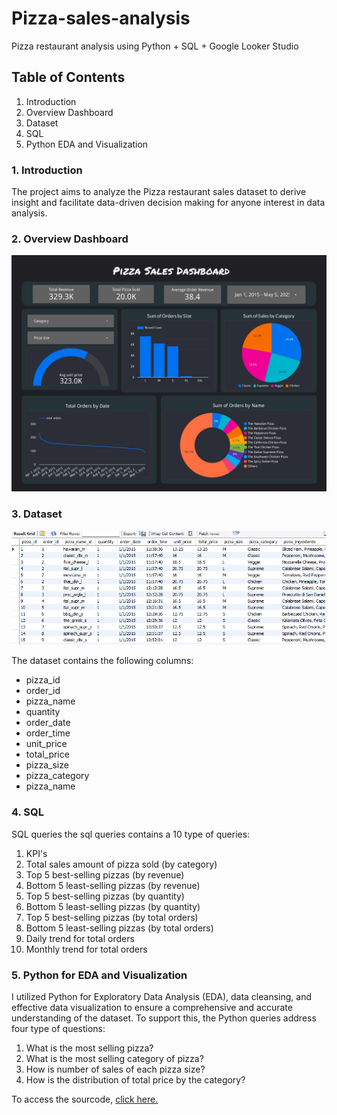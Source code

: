 # Pizza-sales-analysis
Pizza restaurant analysis using Python + SQL + Google Looker Studio

## Table of Contents
1. Introduction
2. Overview Dashboard
3. Dataset
4. SQL
5. Python EDA and Visualization

### 1. Introduction
The project aims to analyze the Pizza restaurant sales dataset to derive insight and facilitate data-driven decision making for anyone interest in data analysis.

### 2. Overview Dashboard
![image alt](https://github.com/seviolin/Pizza-sales-analysis/blob/4814243e5e8926588ed34373e35b0a0b68aeacd6/pizza%20sales%20db.jpg)

### 3. Dataset
![image alt](https://github.com/seviolin/Pizza-sales-analysis/blob/0e1750814c8ad225db4a469368116372c75fcb24/dataset%20pizza%20sales.png)

The dataset contains the following columns:
- pizza_id
- order_id
- pizza_name
- quantity
- order_date
- order_time
- unit_price
- total_price
- pizza_size
- pizza_category
- pizza_name

### 4. SQL
SQL queries the sql queries contains a 10 type of queries:
1. KPI's
2. Total sales amount of pizza sold (by category)
3. Top 5 best-selling pizzas (by revenue)
4. Bottom 5 least-selling pizzas (by revenue)
5. Top 5 best-selling pizzas (by quantity)
6. Bottom 5 least-selling pizzas (by quantity)
7. Top 5 best-selling pizzas (by total orders)
8. Bottom 5 least-selling pizzas (by total orders)
9. Daily trend for total orders
10. Monthly trend for total orders

### 5. Python for EDA and Visualization
I utilized Python for Exploratory Data Analysis (EDA), data cleansing, and effective data visualization to ensure a comprehensive and accurate understanding of the dataset.
To support this, the Python queries address four type of questions:
1. What is the most selling pizza?
2. What is the most selling category of pizza?
3. How is number of sales of each pizza size?
4. How is the distribution of total price by the category?

To access the sourcode, [click here.](https://colab.research.google.com/drive/1DmMc9Gq270xp7pm1nH6QM5wK_CKCKwUz?usp=sharing)
